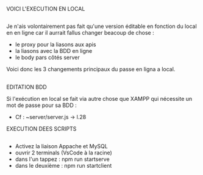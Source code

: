 VOICI L'EXECUTION EN LOCAL

##

Je n'ais volontairement pas fait qu'une version éditable en fonction du local en en ligne car il aurrait fallus changer beacoup de chose :

- le proxy pour la liasons aux apis
- la liasons avec la BDD en ligne
- le body pars côtés server

Voici donc les 3 changements principaux du passe en ligna a local.

##

EDITATION BDD

Si l'exécution en local se fait via autre chose que XAMPP qui nécessite un mot de passe pour sa BDD :

- Cf : ~server/server.js -> l.28

EXECUTION DEES SCRIPTS

##

- Activez la liaison Appache et MySQL 
- ouvrir 2 terminals (VsCode à la racine) 
- dans l'un tappez : npm run startserve
- dans le deuxième : npm run startclient
